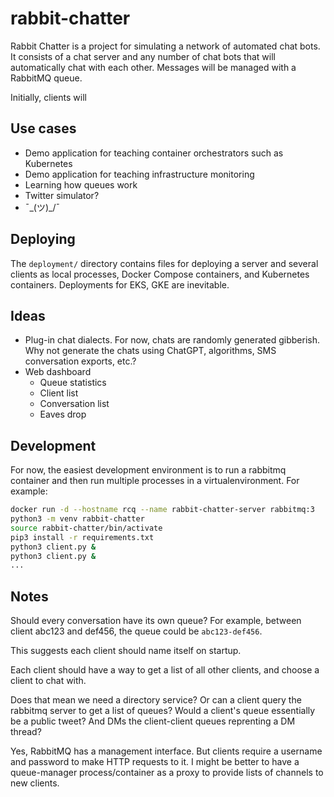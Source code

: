 # rabbit-chatter

Rabbit Chatter is a project for simulating a network of automated chat bots. It
consists of a chat server and any number of chat bots that will automatically
chat with each other. Messages will be managed with a RabbitMQ queue.

Initially, clients will

## Use cases

- Demo application for teaching container orchestrators such as Kubernetes
- Demo application for teaching infrastructure monitoring
- Learning how queues work
- Twitter simulator?
- ¯\_(ツ)\_/¯

## Deploying

The `deployment/` directory contains files for deploying a server and
several clients as local processes, Docker Compose containers, and
Kubernetes containers. Deployments for EKS, GKE are inevitable.

## Ideas

- Plug-in chat dialects. For now, chats are randomly generated
  gibberish. Why not generate the chats using ChatGPT, algorithms,
  SMS conversation exports, etc.?
- Web dashboard
  - Queue statistics
  - Client list
  - Conversation list
  - Eaves drop

## Development

For now, the easiest development environment is to run a rabbitmq container
and then run multiple processes in a virtualenvironment. For example:

```sh
docker run -d --hostname rcq --name rabbit-chatter-server rabbitmq:3
python3 -m venv rabbit-chatter
source rabbit-chatter/bin/activate
pip3 install -r requirements.txt
python3 client.py &
python3 client.py &
...
```

## Notes

Should every conversation have its own queue? For example, between client abc123
and def456, the queue could be `abc123-def456`.

This suggests each client should name itself on startup.

Each client should have a way to get a list of all other clients, and choose
a client to chat with.

Does that mean we need a directory service? Or can a client query the rabbitmq
server to get a list of queues? Would a client's queue essentially be a
public tweet? And DMs the client-client queues reprenting a DM thread?

Yes, RabbitMQ has a management interface. But clients require a username and
password to make HTTP requests to it. I might be better to have a queue-manager
process/container as a proxy to provide lists of channels to new clients.
